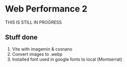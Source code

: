 # Web Performance 2

THIS IS STILL IN PROGRESS

## Stuff done

1. Vite with imagemin & cssnano
2. Convert images to .webp
3. Installed font used in google fonts to local (Montserrat)
